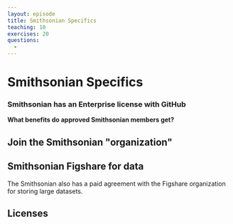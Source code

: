 ```yaml
---
layout: episode
title: Smithsonian Specifics
teaching: 10
exercises: 20
questions:
  - 
---
```


# Smithsonian Specifics

### Smithsonian has an Enterprise license with GitHub

**What benefits do approved Smithsonian members get?**

## Join the Smithsonian "organization"

## Smithsonian Figshare for data

The Smithsonian also has a paid agreement with the Figshare organization for storing large datasets.

## Licenses
